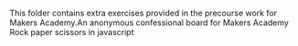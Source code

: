 This folder contains extra exercises provided in the precourse work for Makers Academy.An anonymous confessional board for Makers Academy
Rock paper scissors in javascript
